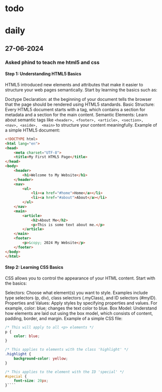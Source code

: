 # todo

# daily
## 27-06-2024
### Asked phind to teach me html5 and css
#### Step 1: Understanding HTML5 Basics
HTML5 introduced new elements and attributes that make it easier to structure your web pages semantically. Start by learning the basics such as:

Doctype Declaration: <!DOCTYPE html> at the beginning of your document tells the browser that the page should be rendered using HTML5 standards.
Basic Structure: Every HTML5 document starts with a <html> tag, which contains a <head> section for metadata and a <body> section for the main content.
Semantic Elements: Learn about semantic tags like `<header>, <footer>, <article>, <section>, <nav>, <aside>,  <main>` to structure your content meaningfully.
Example of a simple HTML5 document:


```html
<!DOCTYPE html>
<html lang="en">
<head>
    <meta charset="UTF-8">
    <title>My First HTML5 Page</title>
</head>
<body>
    <header>
        <h1>Welcome to My Website</h1>
    </header>
    <nav>
        <ul>
            <li><a href="#home">Home</a></li>
            <li><a href="#about">About</a></li>
        </ul>
    </nav>
    <main>
        <article>
            <h2>About Me</h2>
            <p>This is some text about me.</p>
        </article>
    </main>
    <footer>
        <p>&copy; 2024 My Website</p>
    </footer>
</body>
</html>
```

#### Step 2: Learning CSS Basics
CSS allows you to control the appearance of your HTML content. Start with the basics:

Selectors: Choose what element(s) you want to style. Examples include type selectors (p, div), class selectors (.myClass), and ID selectors (#myID).
Properties and Values: Apply styles by specifying properties and values. For example, color: blue; changes the text color to blue.
Box Model: Understand how elements are laid out using the box model, which consists of content, padding, border, and margin.
Example of a simple CSS file:
````css
/* This will apply to all <p> elements */
p {
    color: blue;
}

/* This applies to elements with the class 'highlight' */
.highlight {
    background-color: yellow;
}

/* This applies to the element with the ID 'special' */
#special {
    font-size: 20px;
}````